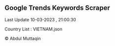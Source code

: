 

## Google Trends Keywords Scraper 
 
Last Update 10-03-2023 , 21:00:30

Country List :
VIETNAM.json



© Abdul Muttaqin 
